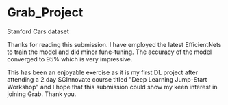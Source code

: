 # Grab_Project
Stanford Cars dataset

Thanks for reading this submission. I have employed the latest EfficientNets to train the model and did minor fune-tuning. The accuracy of the model converged to 95% which is very impressive.

This has been an enjoyable exercise as it is my first DL project after attending a 2 day SGInnovate course titled "Deep Learning Jump-Start Workshop" and I hope that this submission could show my keen interest in joining Grab. Thank you. 
